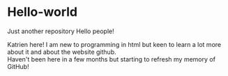 # Hello-world
Just another repository
Hello people! 

Katrien here!  I am new to programming in html but keen to learn a lot more about it and about the website github.  
Haven't been here in a few months but starting to refresh my memory of GitHub!
